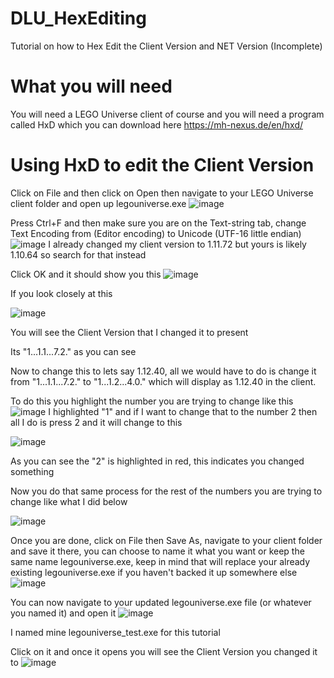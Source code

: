 # DLU_HexEditing
Tutorial on how to Hex Edit the Client Version and NET Version (Incomplete)

# What you will need

You will need a LEGO Universe client of course and you will need a program called HxD which you can download here https://mh-nexus.de/en/hxd/

# Using HxD to edit the Client Version

Click on File and then click on Open then navigate to your LEGO Universe client folder and open up legouniverse.exe
![image](https://user-images.githubusercontent.com/55319774/180182263-6a9c2c7b-8229-44ba-bceb-c361290f1141.png)

Press Ctrl+F and then make sure you are on the Text-string tab, change Text Encoding from (Editor encoding) to Unicode (UTF-16 little endian)
![image](https://user-images.githubusercontent.com/55319774/180183136-d621067f-e086-4b95-b38c-989b6d3b8747.png)
I already changed my client version to 1.11.72 but yours is likely 1.10.64 so search for that instead

Click OK and it should show you this
![image](https://user-images.githubusercontent.com/55319774/180183383-f62ac820-f262-473f-9bd1-604b3a38887e.png)

If you look closely at this 

![image](https://user-images.githubusercontent.com/55319774/180183557-3cc33766-be02-469a-bd27-6d84003b531d.png)

You will see the Client Version that I changed it to present

Its "1...1.1...7.2." as you can see

Now to change this to lets say 1.12.40, all we would have to do is change it from "1...1.1...7.2." to "1...1.2...4.0." which will display as 1.12.40 in the client. 

To do this you highlight the number you are trying to change like this
![image](https://user-images.githubusercontent.com/55319774/180185342-c4daf967-77b0-4b90-8e21-efab79e90cb2.png)
I highlighted "1" and if I want to change that to the number 2 then all I do is press 2 and it will change to this 

![image](https://user-images.githubusercontent.com/55319774/180185642-50b15f45-2564-4979-ade7-9302428ccf50.png)

As you can see the "2" is highlighted in red, this indicates you changed something

Now you do that same process for the rest of the numbers you are trying to change like what I did below

![image](https://user-images.githubusercontent.com/55319774/180186240-04ad04e1-3959-47b5-bdb2-73e64e0c8e13.png)

Once you are done, click on File then Save As, navigate to your client folder and save it there, you can choose to name it what you want or keep the same name legouniverse.exe, keep in mind that will replace your already existing legouniverse.exe if you haven't backed it up somewhere else
![image](https://user-images.githubusercontent.com/55319774/180186954-7dd4326f-0450-4423-abbc-d6efdc941a83.png)

You can now navigate to your updated legouniverse.exe file (or whatever you named it) and open it
![image](https://user-images.githubusercontent.com/55319774/180187440-1aee793a-6fb1-4875-9ab0-a7580e5f21d2.png)

I named mine legouniverse_test.exe for this tutorial

Click on it and once it opens you will see the Client Version you changed it to
![image](https://user-images.githubusercontent.com/55319774/180187781-52b652c2-57e1-429a-9992-b386054959b9.png)





